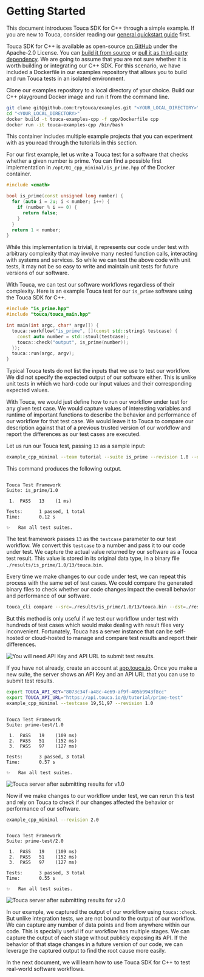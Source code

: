 # Getting Started

This document introduces Touca SDK for C++ through a simple example. If you are
new to Touca, consider reading our
[general quickstart guide](/basics/quickstart) first.

Touca SDK for C++ is available as open-source
[on GitHub](https://github.com/trytouca/touca-cpp) under the Apache-2.0 License.
You can [build it from source](./building.md) or
[pull it as third-party dependency](./installing.md). We are going to assume
that you are not sure whether it is worth building or integrating our C++ SDK.
For this scenario, we have included a Dockerfile in our examples repository that
allows you to build and run Touca tests in an isolated environment.

Clone our examples repository to a local directory of your choice. Build our C++
playground Docker image and run it from the command line.

```bash
git clone git@github.com:trytouca/examples.git "<YOUR_LOCAL_DIRECTORY>"
cd "<YOUR_LOCAL_DIRECTORY>"
docker build -t touca-examples-cpp -f cpp/Dockerfile cpp
docker run -it touca-examples-cpp /bin/bash
```

This container includes multiple example projects that you can experiment with
as you read through the tutorials in this section.

For our first example, let us write a Touca test for a software that checks
whether a given number is prime. You can find a possible first implementation in
`/opt/01_cpp_minimal/is_prime.hpp` of the Docker container.

```cpp
#include <cmath>

bool is_prime(const unsigned long number) {
  for (auto i = 2u; i < number; i++) {
    if (number % i == 0) {
      return false;
    }
  }
  return 1 < number;
}
```

While this implementation is trivial, it represents our code under test with
arbitrary complexity that may involve many nested function calls, interacting
with systems and services. So while we can test the above code with unit tests,
it may not be so easy to write and maintain unit tests for future versions of
our software.

With Touca, we can test our software workflows regardless of their complexity.
Here is an example Touca test for our `is_prime` software using the Touca SDK
for C++.

```cpp
#include "is_prime.hpp"
#include "touca/touca_main.hpp"

int main(int argc, char* argv[]) {
  touca::workflow("is_prime", [](const std::string& testcase) {
    const auto number = std::stoul(testcase);
    touca::check("output", is_prime(number));
  });
  touca::run(argc, argv);
}
```

Typical Touca tests do not list the inputs that we use to test our workflow. We
did not specify the expected output of our software either. This is unlike unit
tests in which we hard-code our input values and their corresponding expected
values.

With Touca, we would just define how to run our workflow under test for any
given test case. We would capture values of interesting variables and runtime of
important functions to describe the behavior and performance of our workflow for
that test case. We would leave it to Touca to compare our description against
that of a previous trusted version of our workflow and report the differences as
our test cases are executed.

Let us run our Touca test, passing `13` as a sample input:

```bash
example_cpp_minimal --team tutorial --suite is_prime --revision 1.0 --offline --testcase 13
```

This command produces the following output.

```text

Touca Test Framework
Suite: is_prime/1.0

 1.  PASS   13    (1 ms)

Tests:      1 passed, 1 total
Time:       0.12 s

✨   Ran all test suites.

```

The test framework passes `13` as the `testcase` parameter to our test workflow.
We convert this `testcase` to a number and pass it to our code under test. We
capture the actual value returned by our software as a Touca test result. This
value is stored in its original data type, in a binary file
`./results/is_prime/1.0/13/touca.bin`.

Every time we make changes to our code under test, we can repeat this process
with the same set of test cases. We could compare the generated binary files to
check whether our code changes impact the overall behavior and performance of
our software.

```bash
touca_cli compare --src=./results/is_prime/1.0/13/touca.bin --dst=./results/is_prime/1.0/13/touca.bin
```

But this method is only useful if we test our workflow under test with hundreds
of test cases which would make dealing with result files very inconvenient.
Fortunately, Touca has a server instance that can be self-hosted or cloud-hosted
to manage and compare test results and report their differences.

![You will need API Key and API URL to submit test results.](/img/assets/touca-submit-first-version.png)

If you have not already, create an account at
[app.touca.io](https://app.touca.io). Once you make a new suite, the server
shows an API Key and an API URL that you can use to submit test results.

```bash
export TOUCA_API_KEY="8073c34f-a48c-4e69-af9f-405b9943f8cc"
export TOUCA_API_URL="https://api.touca.io/@/tutorial/prime-test"
example_cpp_minimal --testcase 19,51,97 --revision 1.0
```

```text

Touca Test Framework
Suite: prime-test/1.0

 1.  PASS   19    (109 ms)
 2.  PASS   51    (152 ms)
 3.  PASS   97    (127 ms)

Tests:      3 passed, 3 total
Time:       0.57 s

✨   Ran all test suites.

```

![Touca server after submitting results for v1.0](/img/assets/touca-sdk-quickstart-1.png)

Now if we make changes to our workflow under test, we can rerun this test and
rely on Touca to check if our changes affected the behavior or performance of
our software.

```bash
example_cpp_minimal --revision 2.0
```

```text

Touca Test Framework
Suite: prime-test/2.0

 1.  PASS   19    (109 ms)
 2.  PASS   51    (152 ms)
 3.  PASS   97    (127 ms)

Tests:      3 passed, 3 total
Time:       0.55 s

✨   Ran all test suites.

```

![Touca server after submitting results for v2.0](/img/assets/touca-sdk-quickstart-2.png)

In our example, we captured the output of our workflow using `touca::check`. But
unlike integration tests, we are not bound to the output of our workflow. We can
capture any number of data points and from anywhere within our code. This is
specially useful if our workflow has multiple stages. We can capture the output
of each stage without publicly exposing its API. If the behavior of that stage
changes in a future version of our code, we can leverage the captured output to
find the root cause more easily.

In the next document, we will learn how to use Touca SDK for C++ to test
real-world software workflows.
